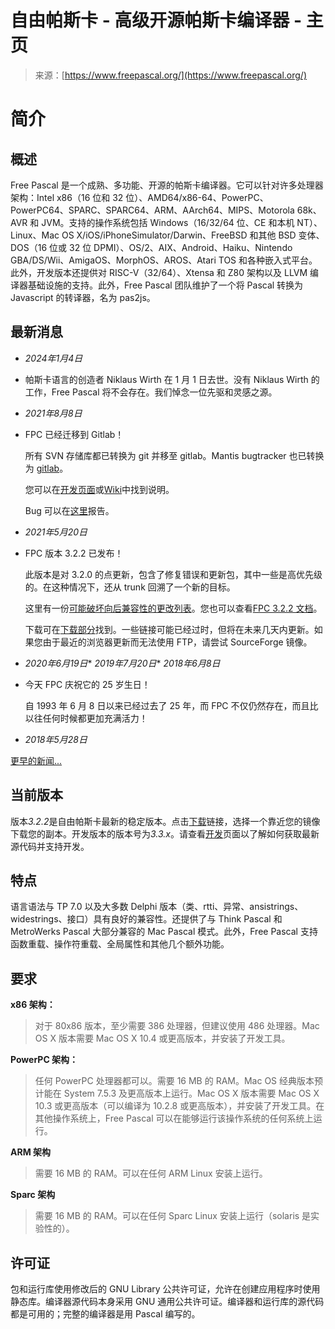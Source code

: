 <!--yml

类别：未分类

日期：2024年05月27日 14:53:52

-->

# 自由帕斯卡 - 高级开源帕斯卡编译器 - 主页

> 来源：[https://www.freepascal.org/](https://www.freepascal.org/)

# 简介

## 概述

Free Pascal 是一个成熟、多功能、开源的帕斯卡编译器。它可以针对许多处理器架构：Intel x86（16 位和 32 位）、AMD64/x86-64、PowerPC、PowerPC64、SPARC、SPARC64、ARM、AArch64、MIPS、Motorola 68k、AVR 和 JVM。支持的操作系统包括 Windows（16/32/64 位、CE 和本机 NT）、Linux、Mac OS X/iOS/iPhoneSimulator/Darwin、FreeBSD 和其他 BSD 变体、DOS（16 位或 32 位 DPMI）、OS/2、AIX、Android、Haiku、Nintendo GBA/DS/Wii、AmigaOS、MorphOS、AROS、Atari TOS 和各种嵌入式平台。此外，开发版本还提供对 RISC-V（32/64）、Xtensa 和 Z80 架构以及 LLVM 编译器基础设施的支持。此外，Free Pascal 团队维护了一个将 Pascal 转换为 Javascript 的转译器，名为 pas2js。

## 最新消息

+   *2024年1月4日*

+   帕斯卡语言的创造者 Niklaus Wirth 在 1 月 1 日去世。没有 Niklaus Wirth 的工作，Free Pascal 将不会存在。我们悼念一位先驱和灵感之源。

+   *2021年8月8日*

+   FPC 已经迁移到 Gitlab！

    所有 SVN 存储库都已转换为 git 并移至 gitlab。Mantis bugtracker 也已转换为 [gitlab](https://gitlab.com/freepascal.org/fpc/)。

    您可以在[开发页面](develop.var)或[Wiki](https://wiki.freepascal.org/FPC_git)中找到说明。

    Bug 可以在[这里](https://gitlab.com/groups/freepascal.org/fpc/-/issues)报告。

+   *2021年5月20日*

+   FPC 版本 3.2.2 已发布！

    此版本是对 3.2.0 的点更新，包含了修复错误和更新包，其中一些是高优先级的。在这种情况下，还从 trunk 回溯了一个新的目标。

    这里有一份[可能破坏向后兼容性的更改列表](http://wiki.freepascal.org/User_Changes_3.2.2)。您也可以查看[FPC 3.2.2 文档](/docs.html)。

    下载可在[下载部分](/download.html)找到。一些链接可能已经过时，但将在未来几天内更新。如果您由于最近的浏览器更新而无法使用 FTP，请尝试 SourceForge 镜像。

+   *2020年6月19日**   *2019年7月20日**   *2018年6月8日*

+   今天 FPC 庆祝它的 25 岁生日！

    自 1993 年 6 月 8 日以来已经过去了 25 年，而 FPC 不仅仍然存在，而且比以往任何时候都更加充满活力！

+   *2018年5月28日*

[更早的新闻...](news.html)

## 当前版本

版本*3.2.2*是自由帕斯卡最新的稳定版本。点击[下载](download.html)链接，选择一个靠近您的镜像下载您的副本。开发版本的版本号为*3.3.x*。请查看[开发](develop.html)页面以了解如何获取最新源代码并支持开发。

## 特点

语言语法与 TP 7.0 以及大多数 Delphi 版本（类、rtti、异常、ansistrings、widestrings、接口）具有良好的兼容性。还提供了与 Think Pascal 和 MetroWerks Pascal 大部分兼容的 Mac Pascal 模式。此外，Free Pascal 支持函数重载、操作符重载、全局属性和其他几个额外功能。

## 要求

**x86 架构：**

> 对于 80x86 版本，至少需要 386 处理器，但建议使用 486 处理器。Mac OS X 版本需要 Mac OS X 10.4 或更高版本，并安装了开发工具。

**PowerPC 架构：**

> 任何 PowerPC 处理器都可以。需要 16 MB 的 RAM。Mac OS 经典版本预计能在 System 7.5.3 及更高版本上运行。Mac OS X 版本需要 Mac OS X 10.3 或更高版本（可以编译为 10.2.8 或更高版本），并安装了开发工具。在其他操作系统上，Free Pascal 可以在能够运行该操作系统的任何系统上运行。

**ARM 架构**

> 需要 16 MB 的 RAM。可以在任何 ARM Linux 安装上运行。

**Sparc 架构**

> 需要 16 MB 的 RAM。可以在任何 Sparc Linux 安装上运行（solaris 是实验性的）。

## 许可证

包和运行库使用修改后的 GNU Library 公共许可证，允许在创建应用程序时使用静态库。编译器源代码本身采用 GNU 通用公共许可证。编译器和运行库的源代码都是可用的；完整的编译器是用 Pascal 编写的。
